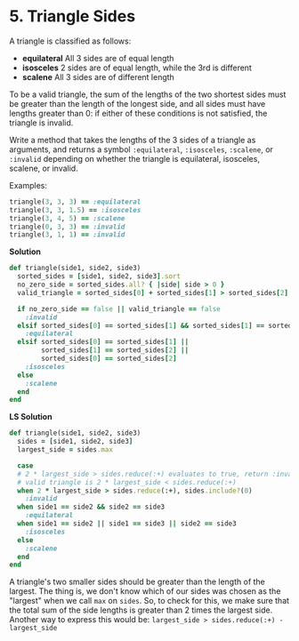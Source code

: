 # 5. Triangle Sides

A triangle is classified as follows:

- **equilateral** All 3 sides are of equal length
- **isosceles** 2 sides are of equal length, while the 3rd is different
- **scalene** All 3 sides are of different length

To be a valid triangle, the sum of the lengths of the two shortest sides must be greater than the length of the longest side, and all sides must have lengths greater than 0: if either of these conditions is not satisfied, the triangle is invalid.

Write a method that takes the lengths of the 3 sides of a triangle as arguments, and returns a symbol `:equilateral`, `:isosceles`, `:scalene`, or `:invalid` depending on whether the triangle is equilateral, isosceles, scalene, or invalid.

Examples:

```ruby
triangle(3, 3, 3) == :equilateral
triangle(3, 3, 1.5) == :isosceles
triangle(3, 4, 5) == :scalene
triangle(0, 3, 3) == :invalid
triangle(3, 1, 1) == :invalid
```

**Solution**

```ruby
def triangle(side1, side2, side3)
  sorted_sides = [side1, side2, side3].sort
  no_zero_side = sorted_sides.all? { |side| side > 0 }
  valid_triangle = sorted_sides[0] + sorted_sides[1] > sorted_sides[2]

  if no_zero_side == false || valid_triangle == false
    :invalid
  elsif sorted_sides[0] == sorted_sides[1] && sorted_sides[1] == sorted_sides[2]
    :equilateral
  elsif sorted_sides[0] == sorted_sides[1] || 
        sorted_sides[1] == sorted_sides[2] || 
        sorted_sides[0] == sorted_sides[2]
    :isosceles
  else
    :scalene
  end
end
```

**LS Solution**

```ruby
def triangle(side1, side2, side3)
  sides = [side1, side2, side3]
  largest_side = sides.max

  case
  # 2 * largest_side > sides.reduce(:+) evaluates to true, return :invalid. 
  # valid triangle is 2 * largest_side < sides.reduce(:+)
  when 2 * largest_side > sides.reduce(:+), sides.include?(0)
    :invalid
  when side1 == side2 && side2 == side3
    :equilateral
  when side1 == side2 || side1 == side3 || side2 == side3
    :isosceles
  else
    :scalene
  end
end
```

A triangle's two smaller sides should be greater than the length of the largest. The thing is, we don't know which of our sides was chosen as the "largest" when we call `max` on `sides`. So, to check for this, we make sure that the total sum of the side lengths is greater than 2 times the largest side. Another way to express this would be: `largest_side > sides.reduce(:+) - largest_side`